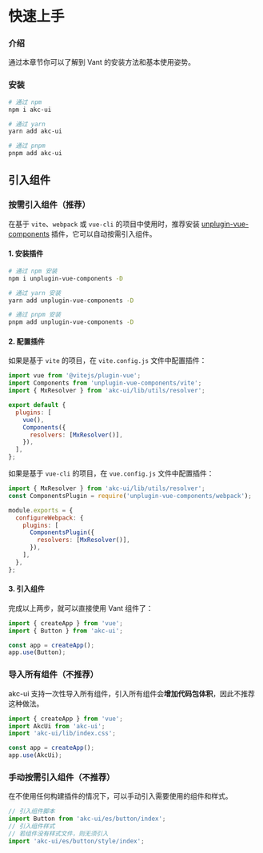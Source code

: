 # 快速上手

### 介绍

通过本章节你可以了解到 Vant 的安装方法和基本使用姿势。

### 安装

```bash
# 通过 npm
npm i akc-ui

# 通过 yarn
yarn add akc-ui

# 通过 pnpm
pnpm add akc-ui
```

## 引入组件

### 按需引入组件（推荐）

在基于 `vite`、`webpack` 或 `vue-cli` 的项目中使用时，推荐安装 [unplugin-vue-components](https://github.com/antfu/unplugin-vue-components) 插件，它可以自动按需引入组件。

#### 1. 安装插件

```bash
# 通过 npm 安装
npm i unplugin-vue-components -D

# 通过 yarn 安装
yarn add unplugin-vue-components -D

# 通过 pnpm 安装
pnpm add unplugin-vue-components -D
```

#### 2. 配置插件

如果是基于 `vite` 的项目，在 `vite.config.js` 文件中配置插件：

```js
import vue from '@vitejs/plugin-vue';
import Components from 'unplugin-vue-components/vite';
import { MxResolver } from 'akc-ui/lib/utils/resolver';

export default {
  plugins: [
    vue(),
    Components({
      resolvers: [MxResolver()],
    }),
  ],
};
```

如果是基于 `vue-cli` 的项目，在 `vue.config.js` 文件中配置插件：

```js
import { MxResolver } from 'akc-ui/lib/utils/resolver';
const ComponentsPlugin = require('unplugin-vue-components/webpack');

module.exports = {
  configureWebpack: {
    plugins: [
      ComponentsPlugin({
        resolvers: [MxResolver()],
      }),
    ],
  },
};
```

#### 3. 引入组件

完成以上两步，就可以直接使用 Vant 组件了：

```js
import { createApp } from 'vue';
import { Button } from 'akc-ui';

const app = createApp();
app.use(Button);
```

### 导入所有组件（不推荐）

akc-ui 支持一次性导入所有组件，引入所有组件会**增加代码包体积**，因此不推荐这种做法。

```js
import { createApp } from 'vue';
import AkcUi from 'akc-ui';
import 'akc-ui/lib/index.css';

const app = createApp();
app.use(AkcUi);
```

### 手动按需引入组件（不推荐）

在不使用任何构建插件的情况下，可以手动引入需要使用的组件和样式。

```js
// 引入组件脚本
import Button from 'akc-ui/es/button/index';
// 引入组件样式
// 若组件没有样式文件，则无须引入
import 'akc-ui/es/button/style/index';
```
